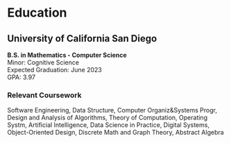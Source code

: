 # Education
## University of California San Diego
**B.S. in Mathematics - Computer Science**  
Minor: Cognitive Science  
Expected Graduation: June 2023  
GPA: 3.97

### Relevant Coursework
Software Engineering, Data Structure, Computer Organiz&Systems Progr, Design and Analysis of Algorithms, Theory of Computation, Operating Systm, Artificial Intelligence, Data Science in Practice, Digital Systems, Object-Oriented Design, Discrete Math and Graph Theory, Abstract Algebra

